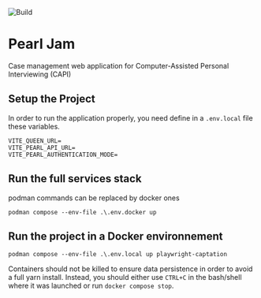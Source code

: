 ![Build](https://github.com/InseeFr/Pearl-Jam/actions/workflows/release.yml/badge.svg)

# Pearl Jam

Case management web application for Computer-Assisted Personal Interviewing (CAPI)

## Setup the Project

In order to run the application properly, you need define in a `.env.local` file these variables.

```
VITE_QUEEN_URL=
VITE_PEARL_API_URL=
VITE_PEARL_AUTHENTICATION_MODE=
```

## Run the full services stack

podman commands can be replaced by docker ones

```
podman compose --env-file .\.env.docker up
```

## Run the project in a Docker environnement

```
podman compose --env-file .\.env.local up playwright-captation
```

Containers should not be killed to ensure data persistence in order to avoid a full yarn install. Instead, you should either use `CTRL+C` in the bash/shell where it was launched or run `docker compose stop`.

